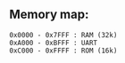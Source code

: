 ## Memory map:
```
0x0000 - 0x7FFF : RAM (32k)
0xA000 - 0xBFFF : UART
0xC000 - 0xFFFF : ROM (16k)
```
